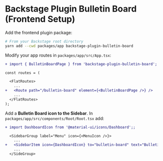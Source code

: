# Backstage Plugin Bulletin Board (Frontend Setup)

Add the frontend plugin package:

```bash
# From your Backstage root directory
yarn add --cwd packages/app backstage-plugin-bulletin-board
```

Modify your app routes in `packages/app/src/App.tsx`:

```diff
+ import { BulletinBoardPage } from 'backstage-plugin-bulletin-board';

const routes = (

  <FlatRoutes>
    ...
+   <Route path="/bulletin-board" element={<BulletinBoardPage />} />
    ...
  </FlatRoutes>
);

```

Add a **Bulletin Board icon to the Sidebar**. In `packages/app/src/components/Root/Root.tsx` add:

```diff
+ import DashboardIcon from '@material-ui/icons/Dashboard';;

  <SidebarGroup label="Menu" icon={<MenuIcon />}>
    ...
+   <SidebarItem icon={DashboardIcon} to="bulletin-board" text="Bulletin Board" />
    ...
  </SideGroup>
```